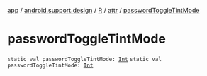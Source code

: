 [app](../../../index.md) / [android.support.design](../../index.md) / [R](../index.md) / [attr](index.md) / [passwordToggleTintMode](.)

# passwordToggleTintMode

`static val passwordToggleTintMode: `[`Int`](https://kotlinlang.org/api/latest/jvm/stdlib/kotlin/-int/index.html)
`static val passwordToggleTintMode: `[`Int`](https://kotlinlang.org/api/latest/jvm/stdlib/kotlin/-int/index.html)